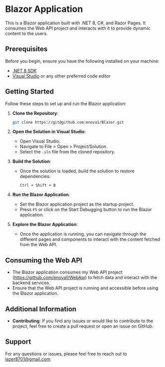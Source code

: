 # Blazor Application

This is a Blazor application built with .NET 8, C#, and Razor Pages. It consumes the Web API project and interacts with it to provide dynamic content to the users.

## Prerequisites

Before you begin, ensure you have the following installed on your machine:

- [.NET 8 SDK](https://dotnet.microsoft.com/download/dotnet/5.0)
- [Visual Studio](https://visualstudio.microsoft.com/) or any other preferred code editor

## Getting Started

Follow these steps to set up and run the Blazor application:

1. **Clone the Repository**: 
   ```bash
   git clone https://git@github.com:enova1/Blazor.git
   ```

2. **Open the Solution in Visual Studio**:
   - Open Visual Studio.
   - Navigate to File > Open > Project/Solution.
   - Select the `.sln` file from the cloned repository.

3. **Build the Solution**:
   - Once the solution is loaded, build the solution to restore dependencies:
     ```
     Ctrl + Shift + B
     ```

4. **Run the Blazor Application**:
   - Set the Blazor application project as the startup project.
   - Press `F5` or click on the Start Debugging button to run the Blazor application.

5. **Explore the Blazor Application**:
   - Once the application is running, you can navigate through the different pages and components to interact with the content fetched from the Web API.

## Consuming the Web API

- The Blazor application consumes my Web API project (https://github.com/enova1/WebApi) to fetch data and interact with the backend services.
- Ensure that the Web API project is running and accessible before using the Blazor application.

## Additional Information
  
- **Contributing**: If you find any issues or would like to contribute to the project, feel free to create a pull request or open an issue on GitHub.

## Support

For any questions or issues, please feel free to reach out to [lazer8701@gmail.com](mailto:lazer8701@gmail.com).
